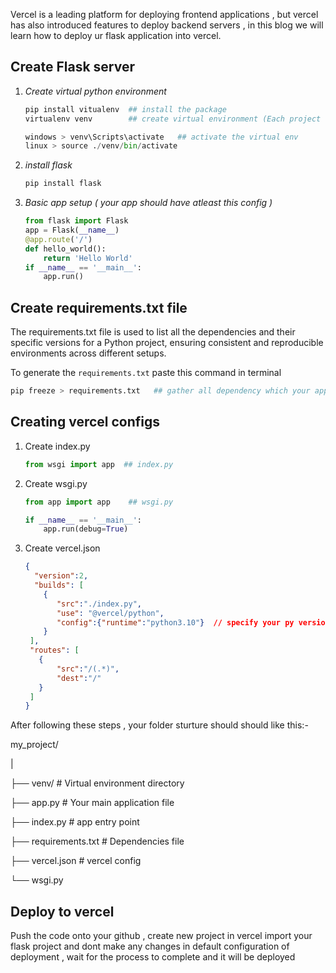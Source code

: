 Vercel is a leading platform for deploying frontend applications , but vercel has also introduced features to deploy backend servers , in this blog we will learn how to deploy ur flask application into vercel.

## Create Flask server
  1. *Create virtual python environment*
      ```python
      pip install vitualenv  ## install the package
      virtualenv venv        ## create virtual environment (Each project can have its own set of dependencies, independent of other projects.)

      windows > venv\Scripts\activate   ## activate the virtual env
      linux > source ./venv/bin/activate
      ```
   2. *install flask*
      ```python
      pip install flask
      ```
   3. *Basic app setup ( your app should have atleast this config )*
      ```python
      from flask import Flask
      app = Flask(__name__)
      @app.route('/')
      def hello_world():
          return 'Hello World'
      if __name__ == '__main__':
          app.run()
      ```

## Create requirements.txt file
   The requirements.txt file is used to list all the dependencies and their specific versions for a Python project, ensuring consistent and reproducible 
    environments across different setups.

   To generate the `requirements.txt` paste this command in terminal
   ```python
   pip freeze > requirements.txt   ## gather all dependency which your app needed into a single file 
   ```

## Creating vercel configs 
  1. Create index.py
     ```python
     from wsgi import app  ## index.py
     ```
  2. Create wsgi.py
     ```python 
     from app import app    ## wsgi.py
     
     if __name__ == '__main__':
         app.run(debug=True)
     ```
  3. Create vercel.json
     ```json
     {
       "version":2,
       "builds": [
         {
            "src":"./index.py",
            "use": "@vercel/python",
            "config":{"runtime":"python3.10"}  // specify your py version
         }
      ],
      "routes": [
        {
            "src":"/(.*)",
            "dest":"/"
        }
      ]
     }
     ```

After following these steps , your folder sturture should should like this:- <br/>
<p> my_project/      </p>
<p>|                </p>
<p>├── venv/              # Virtual environment directory </p>
<p>├── app.py             # Your main application file   </p>
<p>├── index.py           # app entry point     </p>
<p>├── requirements.txt   # Dependencies file  </p>
<p>├── vercel.json        # vercel config  </p>
<p>└── wsgi.py            </p>

## Deploy to vercel
Push the code onto your github , create new project in vercel import your flask project and dont make any changes in default configuration of deployment , wait for the process to complete and it will be deployed



